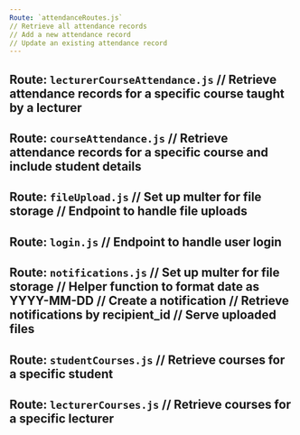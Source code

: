 ```yaml
---
Route: `attendanceRoutes.js`
// Retrieve all attendance records
// Add a new attendance record
// Update an existing attendance record
---
```

Route: `lecturerCourseAttendance.js`
// Retrieve attendance records for a specific course taught by a lecturer
---
Route: `courseAttendance.js`
// Retrieve attendance records for a specific course and include student details
---
Route: `fileUpload.js`
// Set up multer for file storage
// Endpoint to handle file uploads
---
Route: `login.js`
// Endpoint to handle user login
---
Route: `notifications.js`
// Set up multer for file storage
// Helper function to format date as YYYY-MM-DD
// Create a notification
// Retrieve notifications by recipient_id
// Serve uploaded files
---
Route: `studentCourses.js`
// Retrieve courses for a specific student
---
Route: `lecturerCourses.js`
// Retrieve courses for a specific lecturer
---

